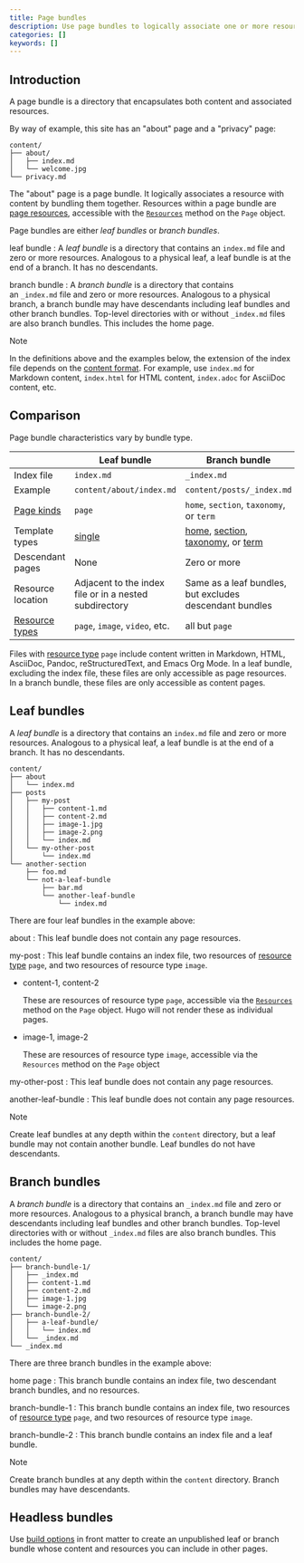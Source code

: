 ```yaml
---
title: Page bundles
description: Use page bundles to logically associate one or more resources with content.
categories: []
keywords: []
---
```


## Introduction

A page bundle is a directory that encapsulates both content and associated resources.

By way of example, this site has an "about" page and a "privacy" page:

```text
content/
├── about/
│   ├── index.md
│   └── welcome.jpg
└── privacy.md
```

The "about" page is a page bundle. It logically associates a resource with content by bundling them together. Resources within a page bundle are [page resources], accessible with the [`Resources`] method on the `Page` object.

Page bundles are either _leaf bundles_ or _branch bundles_.

leaf bundle
: A _leaf bundle_ is a directory that contains an&nbsp;`index.md`&nbsp;file and zero or more resources. Analogous to a physical leaf, a leaf bundle is at the end of a branch. It has no descendants.

branch bundle
: A _branch bundle_ is a directory that contains an&nbsp;`_index.md`&nbsp;file and zero or more resources. Analogous to a physical branch, a branch bundle may have descendants including leaf bundles and other branch bundles. Top-level directories with or without `_index.md`&nbsp;files are also branch bundles. This includes the home page.

> [!note]
> In the definitions above and the examples below, the extension of the index file depends on the [content format](g). For example, use `index.md` for Markdown content, `index.html` for HTML content, `index.adoc` for AsciiDoc content, etc.

## Comparison

Page bundle characteristics vary by bundle type.

|                     | Leaf bundle                                             | Branch bundle                                           |
|---------------------|---------------------------------------------------------|---------------------------------------------------------|
| Index file          | `index.md`                                                | `_index.md`                                               |
| Example             | `content/about/index.md`                                | `content/posts/_index.md   `                              |
| [Page kinds](g)     | `page`                                                  | `home`, `section`, `taxonomy`, or `term`                |
| Template types      | [single]                                                | [home], [section], [taxonomy], or [term]           |
| Descendant pages    | None                                                    | Zero or more                                            |
| Resource location   | Adjacent to the index file or in a nested subdirectory  | Same as a leaf bundles, but excludes descendant bundles |
| [Resource types](g) | `page`, `image`, `video`, etc.                          | all but `page`                                          |

Files with [resource type](g) `page` include content written in Markdown, HTML, AsciiDoc, Pandoc, reStructuredText, and Emacs Org Mode. In a leaf bundle, excluding the index file, these files are only accessible as page resources. In a branch bundle, these files are only accessible as content pages.

## Leaf bundles

A _leaf bundle_ is a directory that contains an&nbsp;`index.md`&nbsp;file and zero or more resources. Analogous to a physical leaf, a leaf bundle is at the end of a branch. It has no descendants.

```text
content/
├── about
│   └── index.md
├── posts
│   ├── my-post
│   │   ├── content-1.md
│   │   ├── content-2.md
│   │   ├── image-1.jpg
│   │   ├── image-2.png
│   │   └── index.md
│   └── my-other-post
│       └── index.md
└── another-section
    ├── foo.md
    └── not-a-leaf-bundle
        ├── bar.md
        └── another-leaf-bundle
            └── index.md
```

There are four leaf bundles in the example above:

about
: This leaf bundle does not contain any page resources.

my-post
: This leaf bundle contains an index file, two resources of [resource type](g) `page`, and two resources of resource type `image`.

  - content-1, content-2

    These are resources of resource type `page`, accessible via the [`Resources`] method on the `Page` object. Hugo will not render these as individual pages.

  - image-1, image-2

    These are resources of resource type `image`, accessible via the `Resources` method on the `Page` object

my-other-post
: This leaf bundle does not contain any page resources.

another-leaf-bundle
: This leaf bundle does not contain any page resources.

> [!note]
> Create leaf bundles at any depth within the `content` directory, but a leaf bundle may not contain another bundle. Leaf bundles do not have descendants.

## Branch bundles

A _branch bundle_ is a directory that contains an&nbsp;`_index.md`&nbsp;file and zero or more resources. Analogous to a physical branch, a branch bundle may have descendants including leaf bundles and other branch bundles. Top-level directories with or without `_index.md`&nbsp;files are also branch bundles. This includes the home page.

```text
content/
├── branch-bundle-1/
│   ├── _index.md
│   ├── content-1.md
│   ├── content-2.md
│   ├── image-1.jpg
│   └── image-2.png
├── branch-bundle-2/
│   ├── a-leaf-bundle/
│   │   └── index.md
│   └── _index.md
└── _index.md
```

There are three branch bundles in the example above:

home page
: This branch bundle contains an index file, two descendant branch bundles, and no resources.

branch-bundle-1
:  This branch bundle contains an index file, two resources of [resource type](g) `page`, and two resources of resource type `image`.

branch-bundle-2
: This branch bundle contains an index file and a leaf bundle.

> [!note]
> Create branch bundles at any depth within the `content` directory. Branch bundles may have descendants.

## Headless bundles

Use [build options] in front matter to create an unpublished leaf or branch bundle whose content and resources you can include in other pages.

[`Resources`]: /methods/page/resources/
[build options]: /content-management/build-options/
[home]: /templates/types/#home
[page resources]: /content-management/page-resources/
[section]: /templates/types/#section
[single]: /templates/types/#single
[taxonomy]: /templates/types/#taxonomy
[term]: /templates/types/#term
